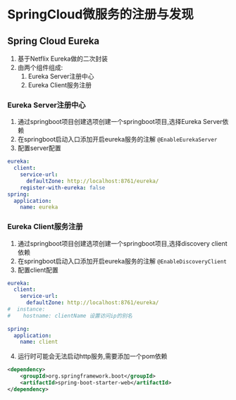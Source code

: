 # SpringCloud微服务的注册与发现

## Spring Cloud Eureka
1. 基于Netflix Eureka做的二次封装
2. 由两个组件组成: 
    1. Eureka Server注册中心
    2. Eureka Client服务注册

### Eureka Server注册中心
1. 通过springboot项目创建选项创建一个springboot项目,选择Eureka Server依赖
2. 在springboot启动入口添加开启eureka服务的注解 `@EnableEurekaServer`
3. 配置server配置
```yml
eureka:
  client:
    service-url:
      defaultZone: http://localhost:8761/eureka/
    register-with-eureka: false
spring:
  application:
    name: eureka
```

### Eureka Client服务注册
1. 通过springboot项目创建选项创建一个springboot项目,选择discovery client依赖
2. 在springboot启动入口添加开启eureka服务的注解 `@EnableDiscoveryClient`
3. 配置client配置
```yml
eureka:
  client:
    service-url:
      defaultZone: http://localhost:8761/eureka/
#  instance:
#    hostname: clientName 设置访问ip的别名
      
spring:
  application:
    name: client
```
4. 运行时可能会无法启动http服务,需要添加一个pom依赖
```xml
<dependency>
	<groupId>org.springframework.boot</groupId>
	<artifactId>spring-boot-starter-web</artifactId>
</dependency>
```